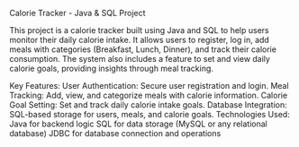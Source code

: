 Calorie Tracker - Java & SQL Project

This project is a calorie tracker built using Java and SQL to help users monitor their daily calorie intake. It allows users to register, log in, add meals with categories (Breakfast, Lunch, Dinner), and track their calorie consumption. The system also includes a feature to set and view daily calorie goals, providing insights through meal tracking.

Key Features:
User Authentication: Secure user registration and login.
Meal Tracking: Add, view, and categorize meals with calorie information.
Calorie Goal Setting: Set and track daily calorie intake goals.
Database Integration: SQL-based storage for users, meals, and calorie goals.
Technologies Used:
Java for backend logic
SQL for data storage (MySQL or any relational database)
JDBC for database connection and operations
